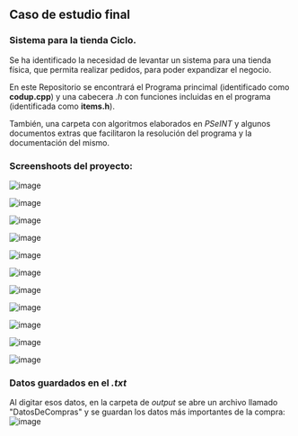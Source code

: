 ## Caso de estudio final

### Sistema para la tienda Ciclo.

Se ha identificado la necesidad de levantar un sistema para una tienda física, que permita realizar pedidos, para poder expandizar el negocio. 

En este Repositorio se encontrará el Programa princimal (identificado como **codup.cpp**) y una cabecera *.h* con funciones incluidas en el programa (identificada como **items.h**).

También, una carpeta con algoritmos elaborados en *PSeINT* y algunos documentos extras que facilitaron la resolución del programa y la documentación del mismo.

### Screenshoots del proyecto:
![image](https://github.com/franygutz/Caso-de-Estudio/assets/168799451/de7f631f-31e2-40a9-928d-67c8c771d150)

![image](https://github.com/franygutz/Caso-de-Estudio/assets/168799451/f4d0aa02-595b-480c-8876-ea0ab404a113)

![image](https://github.com/franygutz/Caso-de-Estudio/assets/168799451/e958c1b8-4cd3-487c-ad1c-a53fd5f640af)

![image](https://github.com/franygutz/Caso-de-Estudio/assets/168799451/ce4a9598-db22-47b6-b193-805480bc095e)

![image](https://github.com/franygutz/Caso-de-Estudio/assets/168799451/e789afe5-1b11-4c4a-9733-6fbebb2aee2e)

![image](https://github.com/franygutz/Caso-de-Estudio/assets/168799451/bdd88575-186a-4b1b-b8ff-cb092ad3efdf)

![image](https://github.com/franygutz/Caso-de-Estudio/assets/168799451/9a7f57e7-7c5b-4979-8599-b7c2f02acdc2)

![image](https://github.com/franygutz/Caso-de-Estudio/assets/168799451/75a574ac-4b21-4b24-9030-4285dacfe0ae)

![image](https://github.com/franygutz/Caso-de-Estudio/assets/168799451/6ca68c7a-38cf-443a-a83b-aa04c128fa02)

![image](https://github.com/franygutz/Caso-de-Estudio/assets/168799451/52732d13-2e00-437b-97ab-500f6f94d6c0)

![image](https://github.com/franygutz/Caso-de-Estudio/assets/168799451/7f2ceb0a-9847-4e8d-b6a0-c599fd6acded)


### Datos guardados en el *.txt*
Al digitar esos datos, en la carpeta de *output* se abre un archivo llamado "DatosDeCompras" y se guardan los datos más importantes de la compra:
![image](https://github.com/franygutz/Caso-de-Estudio/assets/168799451/781781a2-efa2-49be-aa7b-89ad31c70af3)
